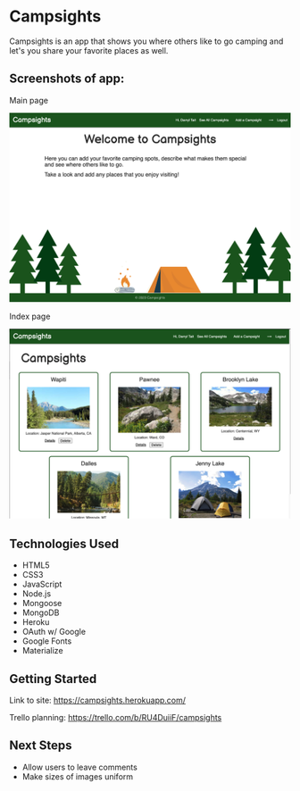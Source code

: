 # Campsights

Campsights is an app that shows you where others like to go camping and let's you share your favorite places as well.

## Screenshots of app:

Main page

![Getting Started](./public/images/campsights_home.png)

Index page

![Getting Started](./public/images/campsights_index.png)

## Technologies Used

- HTML5
- CSS3
- JavaScript
- Node.js
- Mongoose
- MongoDB
- Heroku
- OAuth w/ Google
- Google Fonts
- Materialize

## Getting Started

Link to site:
https://campsights.herokuapp.com/

Trello planning:
https://trello.com/b/RU4DuiiF/campsights

## Next Steps

- Allow users to leave comments
- Make sizes of images uniform
